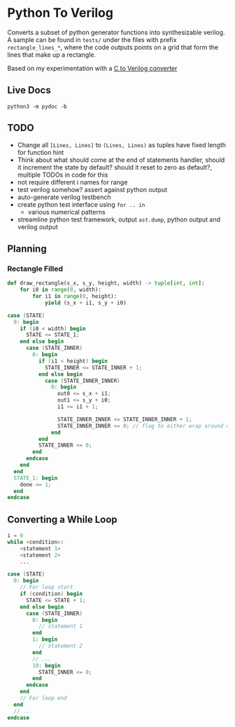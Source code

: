 # Python To Verilog

Converts a subset of python generator functions into synthesizable verilog.
A sample can be found in `tests/` under the files with prefix `rectangle_lines_*`, where the code outputs points on a grid that form the lines that make up a rectangle.

Based on my experimentation with a [C to Verilog converter](https://github.com/WorldofKerry/c2hdl)

## Live Docs

`python3 -m pydoc -b`

## TODO

- Change all `[Lines, Lines]` to `(Lines, Lines)` as tuples have fixed length for function hint
- Think about what should come at the end of statements handler, should it increment the state by default? should it reset to zero as default?, multiple TODOs in code for this
- not require different i names for range
- test verilog somehow? assert against python output
- auto-generate verilog testbench
- create python test interface using `for .. in`
  - various numerical patterns
- streamline python test framework, output `ast.dump`, python output and verilog output

## Planning
### Rectangle Filled
```python
def draw_rectangle(s_x, s_y, height, width) -> tuple[int, int]:
    for i0 in range(0, width):
        for i1 in range(0, height): 
            yield (s_x + i1, s_y + i0)
```

```verilog
case (STATE)
  0: begin
    if (i0 < width) begin
      STATE <= STATE_1;
    end else begin
      case (STATE_INNER)
        0: begin
          if (i1 < height) begin
            STATE_INNER <= STATE_INNER + 1;
          end else begin
            case (STATE_INNER_INNER)
              0: begin
                out0 <= s_x + i1;
                out1 <= s_y + i0;
                i1 <= i1 + 1;

                STATE_INNER_INNER <= STATE_INNER_INNER + 1; 
                STATE_INNER_INNER <= 0; // flag to either wrap around or remain
              end
          end
          STATE_INNER <= 0;
        end
      endcase
    end
  end
  STATE_1: begin
    done <= 1; 
  end
endcase
```

## Converting a While Loop

```python
i = 0
while <condition>:
    <statement 1>
    <statement 2>
    ...
```

```verilog
case (STATE)
  0: begin
    // For loop start
    if (condition) begin
      STATE <= STATE + 1;
    end else begin
      case (STATE_INNER)
        0: begin
          // statement 1
        end
        1: begin
          // statement 2
        end
        // ...
        10: begin
          STATE_INNER <= 0; 
        end
      endcase
    end 
    // For loop end
  end
  // ...
endcase
```